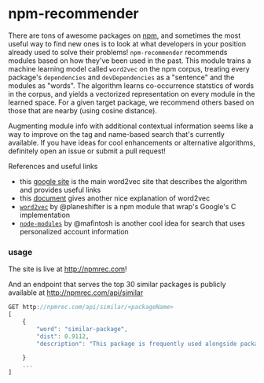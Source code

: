 # npm-recommender
There are tons of awesome packages on [npm](https://npmjs.org), and sometimes the most useful way to find new ones is to look at what developers in your position already used to solve their problems! `npm-recommender` recommends modules based on how they've been used in the past. This module trains a machine learning model called `word2vec` on the npm corpus, treating every package's `dependencies` and `devDependencies` as a "sentence" and the modules as "words". The algorithm learns co-occurrence statstics of words in the corpus, and yields a vectorized representation on every module in the learned space. For a given target package, we recommend others based on those that are nearby (using cosine distance).

Augmenting module info with additional contextual information seems like a way to improve on the tag and name-based search that's currently available. If you have ideas for cool enhancements or alternative algorithms, definitely open an issue or submit a pull request!

References and useful links
-  this [google site](https://code.google.com/archive/p/word2vec/) is the main word2vec site that describes the algorithm and provides useful links
-  this [document](http://www-personal.umich.edu/~ronxin/pdf/w2vexp.pdf) gives another nice explanation of word2vec
-  [`word2vec`](https://www.npmjs.com/package/word2vec) by @planeshifter is a npm module that wrap's Google's C implementation
-  [`node-modules`](https://github.com/mafintosh/node-modules) by @mafintosh is another cool idea for search that uses personalized account information

### usage
The site is live at http://npmrec.com!

And an endpoint that serves the top 30 similar packages is publicly available at http://npmrec.com/api/similar

```javascript
GET http://npmrec.com/api/similar/<packageName>
[
	{	
		"word": "similar-package",
		"dist": 0.9112,
		"description": "This package is frequently used alongside packageName"

	}
	...
]
```
